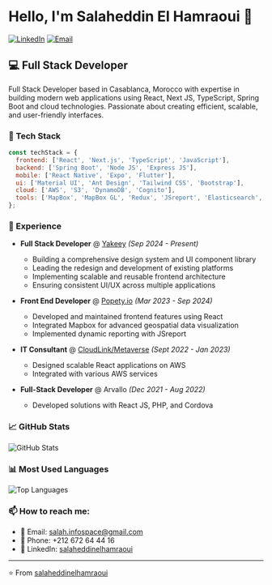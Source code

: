 # Hello, I'm Salaheddin El Hamraoui 👋

[![LinkedIn](https://img.shields.io/badge/LinkedIn-salaheddinelhamraoui-blue?style=flat-square&logo=linkedin)](https://www.linkedin.com/in/salaheddinelhamraoui/)
[![Email](https://img.shields.io/badge/Email-salah.infospace%40gmail.com-red?style=flat-square&logo=gmail)](mailto:salah.infospace@gmail.com)

## 💻 Full Stack Developer

Full Stack Developer based in Casablanca, Morocco with expertise in building modern web applications using React, Next JS, TypeScript, Spring Boot and cloud technologies. Passionate about creating efficient, scalable, and user-friendly interfaces.

### 🚀 Tech Stack

```javascript
const techStack = {
  frontend: ['React', 'Next.js', 'TypeScript', 'JavaScript'],
  backend: ['Spring Boot', 'Node JS', 'Express JS'],
  mobile: ['React Native', 'Expo', 'Flutter'],
  ui: ['Material UI', 'Ant Design', 'Tailwind CSS', 'Bootstrap'],
  cloud: ['AWS', 'S3', 'DynamoDB', 'Cognito'],
  tools: ['MapBox', 'MapBox GL', 'Redux', 'JSreport', 'Elasticsearch', 'React Query', 'Zud', 'Storybook', 'Cypress', 'Vitest', 'Leran Mono repos']
};
```

### 🔭 Experience

- **Full Stack Developer** @ [Yakeey](https://yakeey.com) *(Sep 2024 - Present)*
  - Building a comprehensive design system and UI component library
  - Leading the redesign and development of existing platforms
  - Implementing scalable and reusable frontend architecture
  - Ensuring consistent UI/UX across multiple applications

- **Front End Developer** @ [Popety.io](https://popety.io) *(Mar 2023 - Sep 2024)*
  - Developed and maintained frontend features using React
  - Integrated Mapbox for advanced geospatial data visualization
  - Implemented dynamic reporting with JSreport

- **IT Consultant** @ [CloudLink/Metaverse](https://cloudlink.us) *(Sept 2022 - Jan 2023)*
  - Designed scalable React applications on AWS
  - Integrated with various AWS services

- **Full-Stack Developer** @ Arvallo *(Dec 2021 - Aug 2022)*
  - Developed solutions with React JS, PHP, and Cordova

### 📈 GitHub Stats

![GitHub Stats](https://github-readme-stats.vercel.app/api?username=salaheddinelhamraoui&show_icons=true&theme=radical)

### 📊 Most Used Languages

![Top Languages](https://github-readme-stats.vercel.app/api/top-langs/?username=salaheddinelhamraoui&layout=compact&theme=radical)

### 📫 How to reach me:

- 📧 Email: salah.infospace@gmail.com
- 📱 Phone: +212 672 64 44 16
- 🔗 LinkedIn: [salaheddinelhamraoui](https://www.linkedin.com/in/salaheddinelhamraoui/)

---

⭐️ From [salaheddinelhamraoui](https://github.com/salaheddinelhamraoui)
